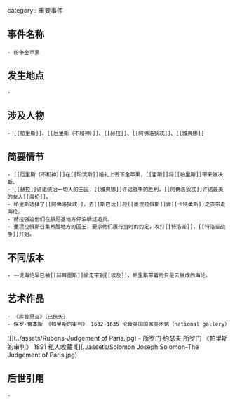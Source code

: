 category:: 重要事件
## 事件名称
	- 纷争金苹果
## 发生地点
	-
## 涉及人物
	- [[帕里斯]]、[[厄里斯（不和神）]]、[[赫拉]]、[[阿佛洛狄忒]]、[[雅典娜]]
## 简要情节
	- [[厄里斯（不和神）]]在[[珀琉斯]]婚礼上丢下金苹果，[[宙斯]]将[[帕里斯]]带来做决断。
	- [[赫拉]]许诺统治一切人的王国，[[雅典娜]]许诺战争的胜利，[[阿佛洛狄忒]]许诺最美的女人[[海伦]]。
	- 帕里斯选择了[[阿佛洛狄忒]]，去[[斯巴达]]趁[[墨涅拉俄斯]]奔[[卡特柔斯]]之丧带走海伦。
	- 赫拉强迫他们在腓尼基地方停泊躲过追兵。
	- 墨涅拉俄斯召集希腊地方的国王，要求他们履行当时的约定，攻打[[特洛亚]]，[[特洛亚战争]]开始。
## 不同版本
	- 一说海伦早已被[[赫耳墨斯]]偷走带到[[埃及]]，帕里斯带着的只是云做成的海伦。
## 艺术作品
	- 《库普里亚》（已佚失）
	- 保罗·鲁本斯 《帕里斯的审判》 1632-1635 伦敦英国国家美术馆（national gallery）
 ![](../assets/Rubens-Judgement of Paris.jpg)
	- 所罗门·约瑟夫·所罗门 《帕里斯的审判》 1891 私人收藏
 ![](../assets/Solomon Joseph Solomon-The Judgement of Paris.jpg)
## 后世引用
	-
